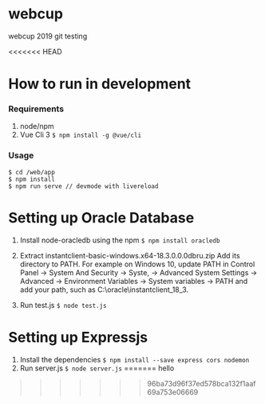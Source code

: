 # webcup
webcup 2019 git
testing  

<<<<<<< HEAD 

# How to run in development

### Requirements

1. node/npm
2. Vue Cli 3 `$ npm install -g @vue/cli`

### Usage

```
$ cd /web/app
$ npm install
$ npm run serve // devmode with livereload
```



# Setting up Oracle Database

1. Install node-oracledb using the npm `$ npm install oracledb`
2. Extract instantclient-basic-windows.x64-18.3.0.0.0dbru.zip
	Add its directory to PATH. For example on Windows 10, update PATH in Control Panel -> System And Security -> Syste, -> Advanced System Settings -> Advanced -> Environment Variables -> System variables -> PATH and add your path, such as C:\oracle\instantclient_18_3.

3. Run test.js `$ node test.js`



# Setting up Expressjs

1. Install the dependencies `$ npm install --save express cors nodemon`
2. Run server.js `$ node server.js`
=======
hello
>>>>>>> 96ba73d96f37ed578bca132f1aaf69a753e06669
